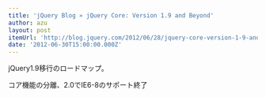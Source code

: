 ```yaml
---
title: 'jQuery Blog » jQuery Core: Version 1.9 and Beyond'
author: azu
layout: post
itemUrl: 'http://blog.jquery.com/2012/06/28/jquery-core-version-1-9-and-beyond/'
date: '2012-06-30T15:00:00.000Z'
---
```

jQuery1.9移行のロードマップ。

コア機能の分離、2.0でIE6-8のサポート終了
